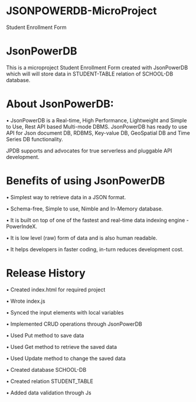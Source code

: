 # JSONPOWERDB-MicroProject
Student Enrollment Form

# JsonPowerDB
This is a microproject Student Enrollment Form created with JsonPowerDB which will will store data in STUDENT-TABLE relation of SCHOOL-DB database.

# About JsonPowerDB:
•	JsonPowerDB is a Real-time, High Performance, Lightweight and Simple to Use, Rest API based Multi-mode DBMS. JsonPowerDB has ready to use API for Json document DB, RDBMS, Key-value DB, GeoSpatial DB and Time Series DB functionality. 

JPDB supports and advocates for true serverless and pluggable API development.

# Benefits of using JsonPowerDB
•	Simplest way to retrieve data in a JSON format.

•	Schema-free, Simple to use, Nimble and In-Memory database.

•	It is built on top of one of the fastest and real-time data indexing engine - PowerIndeX.

•	It is low level (raw) form of data and is also human readable.

•	It helps developers in faster coding, in-turn reduces development cost.

# Release History

•	Created index.html for required project

•	Wrote index.js

•	Synced the input elements with local variables

•	Implemented CRUD operations through JsonPowerDB

•	Used Put method to save data

•	Used Get method to retrieve the saved data

•	Used Update method to change the saved data

•	Created database SCHOOL-DB

•	Created relation STUDENT_TABLE

•	Added data validation through Js

